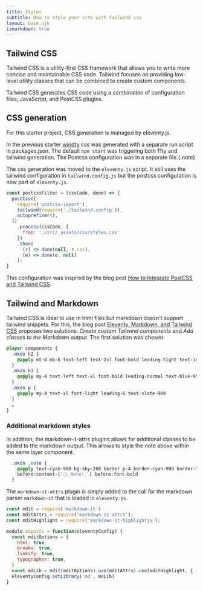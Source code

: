 ```yaml
---
title: Styles
subtitle: How to style your site with Tailwind css
layout: base.njk
ismarkdown: true
---
```


## Tailwind CSS
Tailwind CSS is a utility-first CSS framework that allows you to write more concise and maintainable CSS code. Tailwind focuses on providing low-level utility classes that can be combined to create custom components.

Tailwind CSS generates CSS code using a combination of configuration files, JavaScript, and PostCSS plugins.

## CSS generation

For this starter project, CSS generation is managed by eleventy.js.

In the previous starter [windty](https://github.com/distantcam/windty) css was generated with a separate run script in packages.json. The default `npm start` was triggering both 11ty and tailwind generation. The Postcss configuration was in a separate file.{.note}

The css generation was moved to the `eleventy.js` script. It still uses the tailwind configuration in `tailwind.config.js` but the postcss configuration is now part of `eleventy.js`.

```js
const postcssFilter = (cssCode, done) => {
  postCss([
    require('postcss-import'),
    tailwind(require('./tailwind.config')),
    autoprefixer(),
  ])
    .process(cssCode, {
      from: './src/_assets/css/styles.css'
    })
    .then(
      (r) => done(null, r.css),
      (e) => done(e, null)
    );
}
```
This configuration was inspired by the blog post [How to Integrate PostCSS and Tailwind CSS](https://zenzes.me/eleventy-integrate-postcss-and-tailwind-css/).

## Tailwind and Markdown

Tailwind CSS is ideal to use in html files but markdown doesn't support tailwind snippets. For this, the blog post [Eleventy, Markdown, and Tailwind CSS](https://dev.to/matthewtole/eleventy-markdown-and-tailwind-css-14f8) proposes two solutions: _Create custom Tailwind components_ and _Add classes to the Markdown output_. The first solution was chosen:

```css
@layer components {
  .mkdn h2 {
    @apply mt-8 mb-6 text-left text-2xl font-bold leading-tight text-indigo-800
  }
  .mkdn h3 {
    @apply my-4 text-left text-xl font-bold leading-normal text-blue-950
  }
  .mkdn p {
    @apply my-4 text-xl font-light leading-6 text-slate-900
  }
  …
}
```
### Additional markdown styles

In addition, the markdown-it-attrs plugins allows for additional classes to be added to the markdown output. This allows to style the note above within the same layer component.

```css
  .mkdn .note {
    @apply text-cyan-900 bg-sky-200 border p-4 border-cyan-900 border-l-8
    before:content-['ⓘ_Note:_'] before:font-bold
  }
```

The `markdown-it-attrs` plugin is simply added to the call for the markdown parser `markdown-it` that is loaded in `eleventy.js`.

```js
const mdit = require('markdown-it')
const mditAttrs = require('markdown-it-attrs');
const mditHighlight = require('markdown-it-highlightjs');

module.exports = function(eleventyConfig) {
  const mditOptions = {
    html: true,
    breaks: true,
    linkify: true,
    typographer: true,
  }
  const mdLib = mdit(mditOptions).use(mditAttrs).use(mditHighlight, { inline: true }).disable('code')
  eleventyConfig.setLibrary('md', mdLib)
}
```